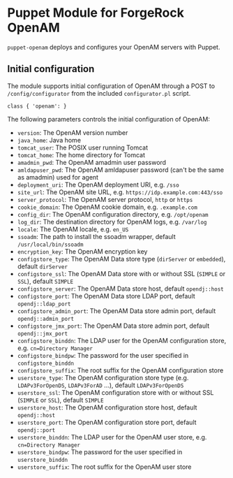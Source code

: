 # Puppet Module for ForgeRock OpenAM

`puppet-openam` deploys and configures your OpenAM servers with Puppet.

## Initial configuration

The module supports initial configuration of OpenAM through a POST
to `/config/configurator` from the included `configurator.pl` script.

    class { 'openam': }

The following parameters controls the initial configuration of OpenAM:

  * `version`: The OpenAM version number
  * `java_home`: Java home
  * `tomcat_user`: The POSIX user running Tomcat
  * `tomcat_home`: The home directory for Tomcat
  * `amadmin_pwd`: The OpenAM amadmin user password
  * `amldapuser_pwd`: The OpenAM amldapuser password (can't be the same as amadmin) used for agent
  * `deployment_uri`: The OpenAM deployment URI, e.g. `/sso`
  * `site_url`: The OpenAM site URL, e.g. `https://idp.example.com:443/sso`
  * `server_protocol`: The OpenAM server protocol, `http` or `https`
  * `cookie_domain`: The OpenAM cookie domain, e.g. `.example.com`
  * `config_dir`: The OpenAM configuration directory, e.g. `/opt/openam`
  * `log_dir`: The destination directory for OpenAM logs, e.g. `/var/log`
  * `locale`: The OpenAM locale, e.g. `en_US`
  * `ssoadm`: The path to install the ssoadm wrapper, default `/usr/local/bin/ssoadm`
  * `encryption_key`: The OpenAM encryption key
  * `configstore_type`: The OpenAM Data store type (`dirServer` or `embedded`), default `dirServer`
  * `configstore_ssl`: The OpenAM Data store with or without SSL (`SIMPLE` or `SSL`), default `SIMPLE`
  * `configstore_server`: The OpenAM Data store host, default `opendj::host`
  * `configstore_port`: The OpenAM Data store LDAP port, default `opendj::ldap_port`
  * `configstore_admin_port`: The OpenAM Data store admin port, default `opendj::admin_port`
  * `configstore_jmx_port`: The OpenAM Data store admin port, default `opendj::jmx_port`
  * `configstore_binddn`: The LDAP user for the OpenAM configuration store, e.g. `cn=Directory Manager`
  * `configstore_bindpw`: The password for the user specified in `configstore_binddn`
  * `configstore_suffix`: The root suffix for the OpenAM configuration store
  * `userstore_type`: The OpenAM configuration store type (e.g. `LDAPv3ForOpenDS`, `LDAPv3ForAD` ...), default `LDAPv3ForOpenDS`
  * `userstore_ssl`: The OpenAM configuration store with or without SSL (`SIMPLE` or `SSL`), default `SIMPLE`
  * `userstore_host`: The OpenAM configuration store host, default `opendj::host`
  * `userstore_port`: The OpenAM configuration store port, default `opendj::port`
  * `userstore_binddn`: The LDAP user for the OpenAM user store, e.g. `cn=Directory Manager`
  * `userstore_bindpw`: The password for the user specified in `userstore_binddn`
  * `userstore_suffix`: The root suffix for the OpenAM user store

